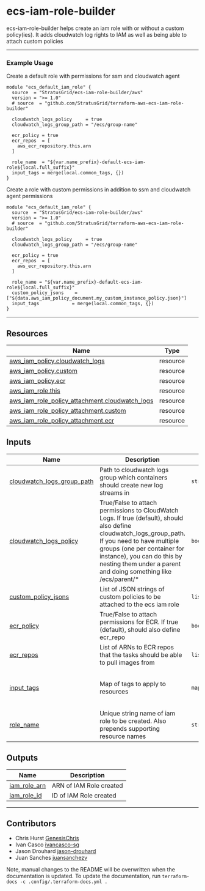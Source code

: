 <!-- BEGIN_TF_DOCS -->
# ecs-iam-role-builder
ecs-iam-role-builder helps create an iam role with or without a custom policy(ies). It adds cloudwatch log rights to IAM as well as being able to attach custom policies

---

### Example Usage
Create a default role with permissions for ssm and cloudwatch agent

```hcl
module "ecs_default_iam_role" {
  source  = "StratusGrid/ecs-iam-role-builder/aws"
  version = ">= 1.0"
  # source  = "github.com/StratusGrid/terraform-aws-ecs-iam-role-builder"

  cloudwatch_logs_policy     = true
  cloudwatch_logs_group_path = "/ecs/group-name"

  ecr_policy = true
  ecr_repos  = [
    aws_ecr_repository.this.arn
  ]
  
  role_name  = "${var.name_prefix}-default-ecs-iam-role${local.full_suffix}"
  input_tags = merge(local.common_tags, {})
}
```

Create a role with custom permissions in addition to ssm and cloudwatch agent permissions

```hcl
module "ecs_default_iam_role" {
  source  = "StratusGrid/ecs-iam-role-builder/aws"
  version = ">= 1.0"
  # source  = "github.com/StratusGrid/terraform-aws-ecs-iam-role-builder"

  cloudwatch_logs_policy     = true
  cloudwatch_logs_group_path = "/ecs/group-name"

  ecr_policy = true
  ecr_repos  = [
    aws_ecr_repository.this.arn
  ]
  
  role_name = "${var.name_prefix}-default-ecs-iam-role${local.full_suffix}"
  custom_policy_jsons    = ["${data.aws_iam_policy_document.my_custom_instance_policy.json}"]
  input_tags            = merge(local.common_tags, {})
}
```
---

## Resources

| Name | Type |
|------|------|
| [aws_iam_policy.cloudwatch_logs](https://registry.terraform.io/providers/hashicorp/aws/latest/docs/resources/iam_policy) | resource |
| [aws_iam_policy.custom](https://registry.terraform.io/providers/hashicorp/aws/latest/docs/resources/iam_policy) | resource |
| [aws_iam_policy.ecr](https://registry.terraform.io/providers/hashicorp/aws/latest/docs/resources/iam_policy) | resource |
| [aws_iam_role.this](https://registry.terraform.io/providers/hashicorp/aws/latest/docs/resources/iam_role) | resource |
| [aws_iam_role_policy_attachment.cloudwatch_logs](https://registry.terraform.io/providers/hashicorp/aws/latest/docs/resources/iam_role_policy_attachment) | resource |
| [aws_iam_role_policy_attachment.custom](https://registry.terraform.io/providers/hashicorp/aws/latest/docs/resources/iam_role_policy_attachment) | resource |
| [aws_iam_role_policy_attachment.ecr](https://registry.terraform.io/providers/hashicorp/aws/latest/docs/resources/iam_role_policy_attachment) | resource |

## Inputs

| Name | Description | Type | Default | Required |
|------|-------------|------|---------|:--------:|
| <a name="input_cloudwatch_logs_group_path"></a> [cloudwatch\_logs\_group\_path](#input\_cloudwatch\_logs\_group\_path) | Path to cloudwatch logs group which containers should create new log streams in | `string` | n/a | yes |
| <a name="input_cloudwatch_logs_policy"></a> [cloudwatch\_logs\_policy](#input\_cloudwatch\_logs\_policy) | True/False to attach permissions to CloudWatch Logs. If true (default), should also define cloudwatch\_logs\_group\_path. If you need to have multiple groups (one per container for instance), you can do this by nesting them under a parent and doing something like /ecs/parent/* | `bool` | `true` | no |
| <a name="input_custom_policy_jsons"></a> [custom\_policy\_jsons](#input\_custom\_policy\_jsons) | List of JSON strings of custom policies to be attached to the ecs iam role | `list(string)` | `[]` | no |
| <a name="input_ecr_policy"></a> [ecr\_policy](#input\_ecr\_policy) | True/False to attach permissions for ECR. If true (default), should also define ecr\_repo | `bool` | `false` | no |
| <a name="input_ecr_repos"></a> [ecr\_repos](#input\_ecr\_repos) | List of ARNs to ECR repos that the tasks should be able to pull images from | `list(string)` | `null` | no |
| <a name="input_input_tags"></a> [input\_tags](#input\_input\_tags) | Map of tags to apply to resources | `map(string)` | <pre>{<br>  "Developer": "StratusGrid",<br>  "Provisioner": "Terraform"<br>}</pre> | no |
| <a name="input_role_name"></a> [role\_name](#input\_role\_name) | Unique string name of iam role to be created. Also prepends supporting resource names | `string` | n/a | yes |

## Outputs

| Name | Description |
|------|-------------|
| <a name="output_iam_role_arn"></a> [iam\_role\_arn](#output\_iam\_role\_arn) | ARN of IAM Role created |
| <a name="output_iam_role_id"></a> [iam\_role\_id](#output\_iam\_role\_id) | ID of IAM Role created |

---

## Contributors
- Chris Hurst [GenesisChris](https://github.com/GenesisChris)
- Ivan Casco [ivancasco-sg](https://github.com/ivancasco-sg)
- Jason Drouhard [jason-drouhard](https://github.com/jason-drouhard)
- Juan Sanches [juansanchezv](https://github.com/juanssanchezv)

Note, manual changes to the README will be overwritten when the documentation is updated. To update the documentation, run `terraform-docs -c .config/.terraform-docs.yml .`
<!-- END_TF_DOCS -->